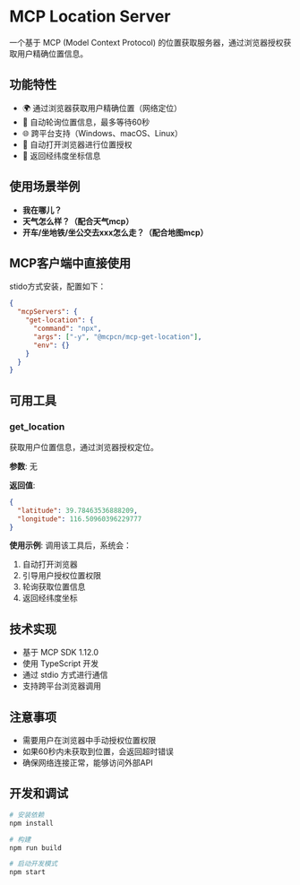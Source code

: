 # MCP Location Server

一个基于 MCP (Model Context Protocol)
的位置获取服务器，通过浏览器授权获取用户精确位置信息。

## 功能特性

- 🌍 通过浏览器获取用户精确位置（网络定位）
- 🔄 自动轮询位置信息，最多等待60秒
- 🌐 跨平台支持（Windows、macOS、Linux）
- 📱 自动打开浏览器进行位置授权
- 📍 返回经纬度坐标信息

## 使用场景举例

- **我在哪儿？**
- **天气怎么样？（配合天气mcp）**
- **开车/坐地铁/坐公交去xxx怎么走？（配合地图mcp）**

## MCP客户端中直接使用

stido方式安装，配置如下：

```json
{
  "mcpServers": {
    "get-location": {
      "command": "npx",
      "args": ["-y", "@mcpcn/mcp-get-location"],
      "env": {}
    }
  }
}
```

## 可用工具

### get_location

获取用户位置信息，通过浏览器授权定位。

**参数**: 无

**返回值**:

```json
{
  "latitude": 39.78463536888209,
  "longitude": 116.50960396229777
}
```

**使用示例**: 调用该工具后，系统会：

1. 自动打开浏览器
2. 引导用户授权位置权限
3. 轮询获取位置信息
4. 返回经纬度坐标

## 技术实现

- 基于 MCP SDK 1.12.0
- 使用 TypeScript 开发
- 通过 stdio 方式进行通信
- 支持跨平台浏览器调用

## 注意事项

- 需要用户在浏览器中手动授权位置权限
- 如果60秒内未获取到位置，会返回超时错误
- 确保网络连接正常，能够访问外部API

## 开发和调试

```bash
# 安装依赖
npm install

# 构建
npm run build

# 启动开发模式
npm start
```
